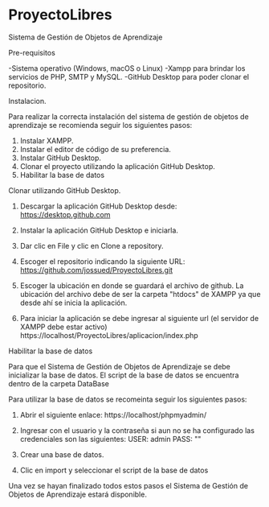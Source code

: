 # ProyectoLibres
Sistema de Gestión de Objetos de Aprendizaje

Pre-requisitos

-Sistema operativo (Windows, macOS o Linux)
-Xampp para brindar los servicios de PHP, SMTP y MySQL.
-GitHub Desktop para poder clonar el repositorio.


Instalacion.

Para realizar la correcta instalación del sistema de gestión de objetos de aprendizaje se recomienda seguir los siguientes pasos:

1. Instalar XAMPP.
2. Instalar el editor de código de su preferencia.
3. Instalar GitHub Desktop.
4. Clonar el proyecto utilizando la aplicación GitHub Desktop.
5. Habilitar la base de datos

Clonar utilizando GitHub Desktop.

1.	Descargar la aplicación GitHub Desktop desde:
https://desktop.github.com

2.	Instalar la aplicación GitHub Desktop e iniciarla.
3.	Dar clic en File y clic en Clone a repository.

4.	Escoger el repositorio indicando la siguiente URL:
https://github.com/jossued/ProyectoLibres.git

5. Escoger la ubicación en donde se guardará el archivo de github.
La ubicación del archivo debe de ser la carpeta "htdocs" de XAMPP ya que desde ahí se inicia la aplicación.
6.	Para iniciar la aplicación se debe ingresar al siguiente url (el servidor de XAMPP debe estar activo)
https://localhost/ProyectoLibres/aplicacion/index.php

Habilitar la base de datos

Para que el Sistema de Gestión de Objetos de Aprendizaje se debe inicializar la base de datos.
El script de la base de datos se encuentra dentro de la carpeta DataBase

Para utilizar la base de datos se recomeinta seguir los siguientes pasos:
1. Abrir el siguiente enlace: 
https://localhost/phpmyadmin/

2. Ingresar con el usuario y la contraseña 
si aun no se ha configurado las credenciales son las siguientes:
USER: admin
PASS: ""

3. Crear una base de datos.
4. Clic en import y seleccionar el script de la base de datos

Una vez se hayan finalizado todos estos pasos el Sistema de Gestión de Objetos de Aprendizaje estará disponible.

